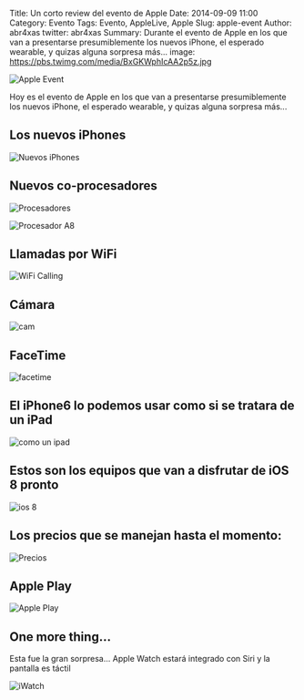 Title: Un corto review del evento de Apple
Date: 2014-09-09 11:00
Category: Evento
Tags: Evento, AppleLive, Apple
Slug: apple-event
Author: abr4xas
twitter: abr4xas
Summary: Durante el evento de Apple en los que van a presentarse presumiblemente los nuevos iPhone, el esperado wearable, y quizas alguna sorpresa más...
image: https://pbs.twimg.com/media/BxGKWphIcAA2p5z.jpg

![Apple Event](https://pbs.twimg.com/media/BxGKWphIcAA2p5z.jpg)

Hoy es el evento de Apple en los que van a presentarse presumiblemente los nuevos iPhone, el esperado wearable, y quizas alguna sorpresa más...



## Los nuevos iPhones

![Nuevos iPhones](https://pbs.twimg.com/media/BxG3fD7IEAAD-xh.jpg)


## Nuevos co-procesadores

![Procesadores](https://pbs.twimg.com/media/BxG5zZCCQAAB-GP.jpg)

![Procesador A8](https://pbs.twimg.com/media/BxG7PG2IMAENR1v.jpg)

## Llamadas por WiFi

![WiFi Calling](https://pbs.twimg.com/media/BxG7vJGIgAA5xjg.jpg)

## Cámara

![cam](https://pbs.twimg.com/media/BxG8NezIQAAvuXT.jpg)

## FaceTime

![facetime](https://pbs.twimg.com/media/BxG8Wu-IAAEKjQD.jpg)

## El iPhone6 lo podemos usar como si se tratara de un iPad
![como un ipad](https://pbs.twimg.com/media/BxG51wFIQAEroYx.jpg)

## Estos son los equipos que van a disfrutar de iOS 8 pronto
![ios 8](https://pbs.twimg.com/media/BxG9YQUIgAAyOnQ.jpg)

## Los precios que se manejan hasta el momento:

![Precios](https://pbs.twimg.com/media/BxG-j2aIEAEELXr.jpg)

## Apple Play
![Apple Play](https://pbs.twimg.com/media/BxG_BacIgAAxIbL.jpg)

## One more thing...

Esta fue la gran sorpresa... Apple Watch estará integrado con Siri y la pantalla es táctil

![iWatch](https://pbs.twimg.com/media/BxHDO0eIMAAzi4K.jpg)
